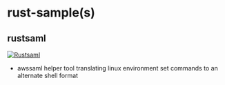 # rust-sample(s)

## rustsaml

[![Rustsaml](https://github.com/tsmoreland/rust-sample/actions/workflows/rustsaml.yml/badge.svg)](https://github.com/tsmoreland/rust-sample/actions/workflows/rustsaml.yml)

- awssaml helper tool translating linux environment set commands to an alternate shell format
